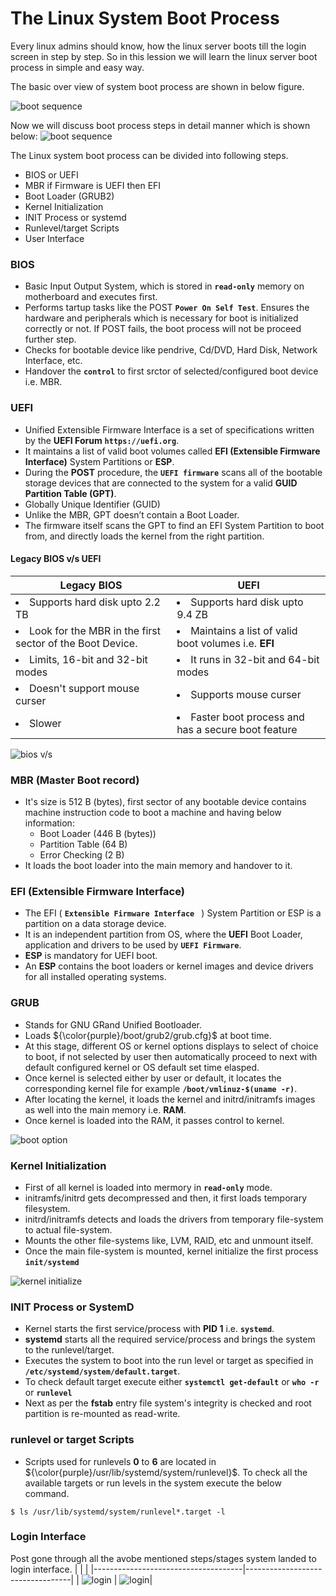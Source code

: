 # The Linux System Boot Process

Every linux admins should know, how the linux server boots till the login screen in step by step. So in this lession we will learn the linux server boot process in simple and easy way.

The basic over view of system boot process are shown in below figure.

  ![boot sequence](../../images/core-concept/boot-process/boot-sequence.png)

Now we will discuss boot process steps in detail manner which is shown below:
  ![boot sequence](../../images/core-concept/boot-process/boot-step.png)
  
   
The Linux system boot process can be divided into following steps.
  - BIOS or UEFI
  - MBR if Firmware is UEFI then EFI
  - Boot Loader (GRUB2)
  - Kernel Initialization
  - INIT Process or systemd
  - Runlevel/target Scripts
  - User Interface


### BIOS
  - Basic Input Output System, which is stored in **`read-only`** memory on motherboard and executes first.
  - Performs tartup tasks like the POST **`Power On Self Test`**. Ensures the hardware and peripherals which is necessary for boot is initialized correctly or not. If POST fails, the boot process will not be proceed further step.
  - Checks for bootable device like pendrive, Cd/DVD, Hard Disk, Network Interface, etc.
  - Handover the **`control`** to first srctor of selected/configured boot device i.e. MBR.

### UEFI
  - Unified Extensible Firmware Interface is a set of specifications written by the **UEFI Forum** **` https://uefi.org `**. 
  - It maintains a list of valid boot volumes called **EFI (Extensible Firmware Interface)** System Partitions or **ESP**. 
  - During the **POST** procedure, the **`UEFI firmware`** scans all of the bootable storage devices that are connected to the system for a valid **GUID Partition Table (GPT)**.
  - Globally Unique Identifier (GUID)
  - Unlike the MBR, GPT doesn’t contain a Boot Loader. 
  - The firmware itself scans the GPT to find an EFI System Partition to boot from, and directly loads the kernel from the right partition. 

#### Legacy BIOS v/s UEFI
  | **Legacy BIOS**                                                   | **UEFI**                                                     |
  |-------------------------------------------------------------------|--------------------------------------------------------------|
  | <li>Supports hard disk upto 2.2 TB</li>                           | <li>Supports hard disk upto 9.4 ZB </li>                     |
  | <li>Look for the MBR in the first sector of the Boot Device.</li> | <li>Maintains a list of valid boot volumes i.e. **EFI**</li> |
  | <li>Limits, 16-bit and 32-bit modes </li>                         | <li>It runs in 32-bit and 64-bit modes </li>                 |
  | <li>Doesn't support mouse curser </li>                            | <li>Supports mouse curser </li>                              |
  | <li>Slower </li>                                                  | <li>Faster boot process and has a secure boot feature </li>  |

![bios v/s ](../../images/core-concept/boot-process/bios-uefi.png)

### MBR (Master Boot record)
  - It's size is 512 B (bytes), first sector of any bootable device contains machine instruction code to boot a machine and having below information:
    - Boot Loader (446 B (bytes))
    - Partition Table (64 B)
    - Error Checking (2 B)
  - It loads the boot loader into the main memory and handover to it.

### EFI (Extensible Firmware Interface)
  - The EFI ( **`Extensible Firmware Interface `** ) System Partition or ESP is a partition on a data storage device.
  - It is an independent partition from OS, where the **UEFI** Boot Loader, application and drivers to be used by **`UEFI Firmware`**.
  - **ESP** is mandatory for UEFI boot.
  - An **ESP** contains the boot loaders or kernel images and device drivers for all installed operating systems.

### GRUB 
  - Stands for GNU GRand Unified Bootloader.
  - Loads ${\color{purple}/boot/grub2/grub.cfg}$ at boot time.
  - At this stage, different OS or kernel options displays to select of choice to boot, if not selected by user then automatically proceed to next with default configured kernel or OS default set time elasped.
  - Once kernel is selected either by user or default, it locates the corresponding kernel file for example **`/boot/vmlinuz-$(uname -r)`**.
  - After locating the kernel, it loads the kernel and initrd/initramfs images as well into the main memory i.e. **RAM**.
  - Once kernel is loaded into the RAM, it passes control to kernel.

  ![boot option](../../images/core-concept/boot-process/grub-option.png)

### Kernel Initialization
  - First of all kernel is loaded into mermory in **`read-only`** mode.
  - initramfs/initrd gets decompressed and then, it first loads temporary filesystem.
  - initrd/initramfs detects and loads the drivers from temporary file-system to actual file-system.
  - Mounts the other file-systems like, LVM, RAID, etc and unmount itself.
  - Once the main file-system is mounted, kernel initialize the first process **`init/systemd`**

  ![kernel initialize](../../images/core-concept/boot-process/kernel-loading.png)
  
### INIT Process or SystemD
  - Kernel starts the first service/process with **PID 1** i.e. **` systemd `**.
  - **systemd** starts all the required service/process and brings the system to the runlevel/target. 
  - Executes the system to boot into the run level or target as specified in **` /etc/systemd/system/default.target `**.
  - To check default target execute either **`systemctl get-default`** or **`who -r`** or **` runlevel `**
  - Next as per the **fstab** entry file system's integrity is checked and root partition is re-mounted as read-write.


### runlevel or target Scripts
  - Scripts used for runlevels **0** to **6** are located in ${\color{purple}/usr/lib/systemd/system/runlevel}$.
To check all the available targets or run levels in the system execute the below command.
```
$ ls /usr/lib/systemd/system/runlevel*.target -l
```

### Login Interface
Post gone through all the avobe mentioned steps/stages system landed to login interface.
|                                     |                                  |
|-------------------------------------|----------------------------------|
| ![login](../../images/core-concept/boot-process/login-shell.png) | ![login](../../images/core-concept/boot-process/login-shell1.png)|
